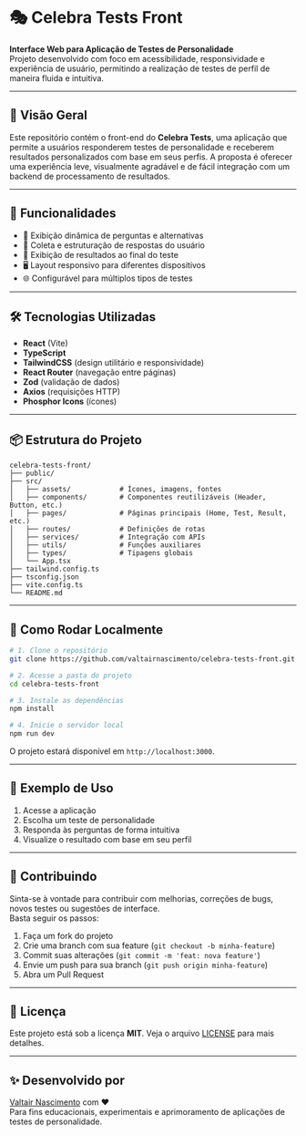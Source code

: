 # 🎭 Celebra Tests Front

**Interface Web para Aplicação de Testes de Personalidade**  
Projeto desenvolvido com foco em acessibilidade, responsividade e experiência de usuário, permitindo a realização de testes de perfil de maneira fluida e intuitiva.

---

## 🚀 Visão Geral

Este repositório contém o front-end do **Celebra Tests**, uma aplicação que permite a usuários responderem testes de personalidade e receberem resultados personalizados com base em seus perfis. A proposta é oferecer uma experiência leve, visualmente agradável e de fácil integração com um backend de processamento de resultados.

---

## 🧩 Funcionalidades

- 📄 Exibição dinâmica de perguntas e alternativas
- 🧠 Coleta e estruturação de respostas do usuário
- 🎯 Exibição de resultados ao final do teste
- 🖥️ Layout responsivo para diferentes dispositivos
- 🌐 Configurável para múltiplos tipos de testes

---

## 🛠️ Tecnologias Utilizadas

- **React** (Vite)
- **TypeScript**
- **TailwindCSS** (design utilitário e responsividade)
- **React Router** (navegação entre páginas)
- **Zod** (validação de dados)
- **Axios** (requisições HTTP)
- **Phosphor Icons** (ícones)

---

## 📦 Estrutura do Projeto

```
celebra-tests-front/
├── public/
├── src/
│   ├── assets/            # Ícones, imagens, fontes
│   ├── components/        # Componentes reutilizáveis (Header, Button, etc.)
│   ├── pages/             # Páginas principais (Home, Test, Result, etc.)
│   ├── routes/            # Definições de rotas
│   ├── services/          # Integração com APIs
│   ├── utils/             # Funções auxiliares
│   ├── types/             # Tipagens globais
│   └── App.tsx
├── tailwind.config.ts
├── tsconfig.json
├── vite.config.ts
└── README.md
```

---

## 🧪 Como Rodar Localmente

```bash
# 1. Clone o repositório
git clone https://github.com/valtairnascimento/celebra-tests-front.git

# 2. Acesse a pasta do projeto
cd celebra-tests-front

# 3. Instale as dependências
npm install

# 4. Inicie o servidor local
npm run dev
```

O projeto estará disponível em `http://localhost:3000`.

---

## 📍 Exemplo de Uso

1. Acesse a aplicação
2. Escolha um teste de personalidade
3. Responda às perguntas de forma intuitiva
4. Visualize o resultado com base em seu perfil

---

## 🤝 Contribuindo

Sinta-se à vontade para contribuir com melhorias, correções de bugs, novos testes ou sugestões de interface.  
Basta seguir os passos:

1. Faça um fork do projeto
2. Crie uma branch com sua feature (`git checkout -b minha-feature`)
3. Commit suas alterações (`git commit -m 'feat: nova feature'`)
4. Envie um push para sua branch (`git push origin minha-feature`)
5. Abra um Pull Request

---

## 📄 Licença

Este projeto está sob a licença **MIT**. Veja o arquivo [LICENSE](./LICENSE) para mais detalhes.

---

## ✨ Desenvolvido por

[Valtair Nascimento](https://github.com/valtairnascimento) com ♥  
Para fins educacionais, experimentais e aprimoramento de aplicações de testes de personalidade.
